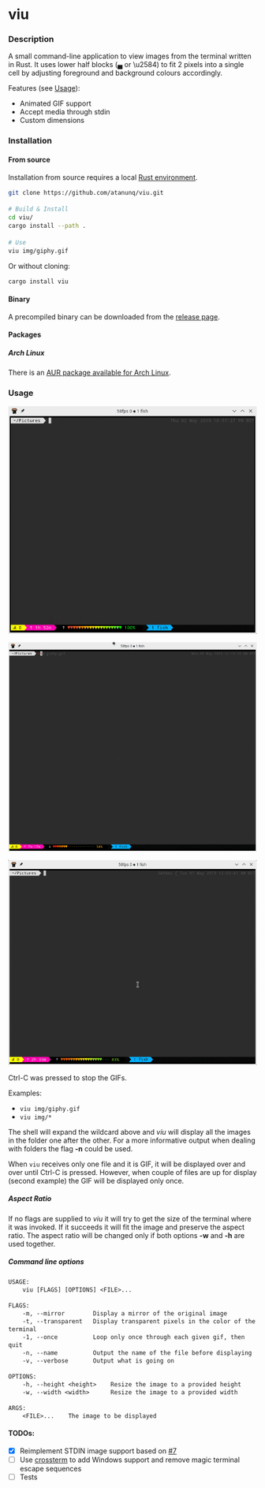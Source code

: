 # viu

### Description
A small command-line application to view images from the terminal written in Rust.
It uses lower half blocks (▄ or \u2584) to fit 2 pixels into a single cell by adjusting foreground and background colours accordingly.


Features (see [Usage](#usage)):
- Animated GIF support
- Accept media through stdin
- Custom dimensions

### Installation

#### From source
Installation from source requires a local [Rust environment](https://www.rust-lang.org/tools/install).

```bash
git clone https://github.com/atanunq/viu.git

# Build & Install
cd viu/
cargo install --path .

# Use
viu img/giphy.gif
```
Or without cloning:
```bash
cargo install viu
```
#### Binary
A precompiled binary can be downloaded from the [release page](https://www.github.com/atanunq/viu/releases/latest).

#### Packages

##### Arch Linux
There is an [AUR package available for Arch Linux](https://aur.archlinux.org/packages/viu/).

### Usage
![Demo](img/demo.gif)


![Demo](img/gifdemo.gif)


![Demo](img/curldemo.gif)


Ctrl-C was pressed to stop the GIFs.


Examples:

- `viu img/giphy.gif`
- `viu img/*`


The shell will expand the wildcard above and *viu* will display all the images in the folder one after the other. For a more informative output when dealing with folders the flag **-n** could be used.

When `viu` receives only one file and it is GIF, it will be displayed over and over until Ctrl-C is pressed. However, when couple of files are up for display (second example) the GIF will be displayed only once.

##### Aspect Ratio
If no flags are supplied to *viu* it will try to get the size of the terminal where it was invoked. If it succeeds it will fit the image and preserve the aspect ratio. The aspect ratio will be changed only if both options **-w** and **-h** are used together.

##### Command line options
```
USAGE:
    viu [FLAGS] [OPTIONS] <FILE>...

FLAGS:
    -m, --mirror        Display a mirror of the original image
    -t, --transparent   Display transparent pixels in the color of the terminal
    -1, --once          Loop only once through each given gif, then quit
    -n, --name          Output the name of the file before displaying
    -v, --verbose       Output what is going on

OPTIONS:
    -h, --height <height>    Resize the image to a provided height
    -w, --width <width>      Resize the image to a provided width

ARGS:
    <FILE>...    The image to be displayed
```

#### TODOs:
- [x] Reimplement STDIN image support based on [#7](https://github.com/atanunq/viu/pull/7)
- [ ] Use [crossterm](https://github.com/TimonPost/crossterm) to add Windows support and remove magic terminal escape sequences
- [ ] Tests
